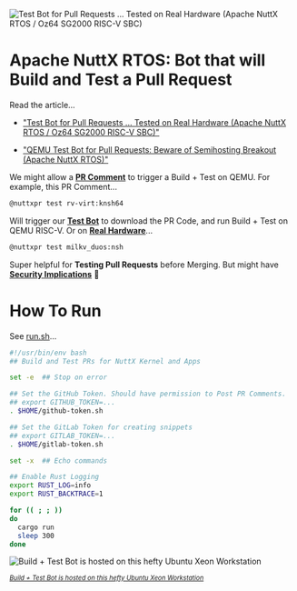 ![Test Bot for Pull Requests ... Tested on Real Hardware (Apache NuttX RTOS / Oz64 SG2000 RISC-V SBC)](https://lupyuen.org/images/testbot-flow.jpg)

# Apache NuttX RTOS: Bot that will Build and Test a Pull Request

Read the article...

- ["Test Bot for Pull Requests ... Tested on Real Hardware (Apache NuttX RTOS / Oz64 SG2000 RISC-V SBC)"](https://lupyuen.org/articles/testbot.html)

- ["QEMU Test Bot for Pull Requests: Beware of Semihosting Breakout (Apache NuttX RTOS)"](https://lupyuen.org/articles/testbot2.html)

We might allow a [__PR Comment__](https://github.com/lupyuen/nuttx-test-bot/blob/main/src/main.rs) to trigger a Build + Test on QEMU. For example, this PR Comment...

```bash
@nuttxpr test rv-virt:knsh64
```

Will trigger our [__Test Bot__](https://github.com/lupyuen/nuttx-test-bot/blob/main/src/main.rs) to download the PR Code, and run Build + Test on QEMU RISC-V. Or on [__Real Hardware__](https://lupyuen.github.io/articles/sg2000a)...

```bash
@nuttxpr test milkv_duos:nsh
```

Super helpful for __Testing Pull Requests__ before Merging. But might have [__Security Implications__](https://github.com/apache/nuttx/issues/15731#issuecomment-2628647886) 🤔

# How To Run

See [run.sh](run.sh)...

```bash
#!/usr/bin/env bash
## Build and Test PRs for NuttX Kernel and Apps

set -e  ## Stop on error

## Set the GitHub Token. Should have permission to Post PR Comments.
## export GITHUB_TOKEN=...
. $HOME/github-token.sh

## Set the GitLab Token for creating snippets
## export GITLAB_TOKEN=...
. $HOME/gitlab-token.sh

set -x  ## Echo commands

## Enable Rust Logging
export RUST_LOG=info 
export RUST_BACKTRACE=1

for (( ; ; ))
do
  cargo run
  sleep 300
done
```

![Build + Test Bot is hosted on this hefty Ubuntu Xeon Workstation](https://lupyuen.org/images/ci4-thinkstation.jpg)

<span style="font-size:80%">

[_Build + Test Bot is hosted on this hefty Ubuntu Xeon Workstation_](https://qoto.org/@lupyuen/113517788288458811)

</span>
